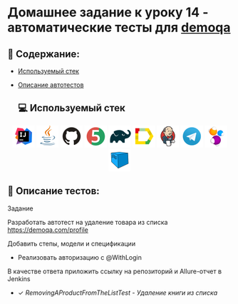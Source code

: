 # Домашнее задание к уроку 14 - автоматические тесты для [demoqa](https://demoqa.com/profile)
## :scroll: Содержание:

- [Используемый стек](#computer-используемый-стек)
- [Описание автотестов](#pushpin-описание-тестов)

  ##  :computer: Используемый стек

<p align="center">
<a href="https://www.jetbrains.com/idea/"><img src="logo/Intelij_IDEA.svg" width="50" height="50"  alt="IDEA"/></a>
<a href="https://www.java.com/"><img src="logo/Java.svg" width="50" height="50"  alt="JAVA"/></a>
<a href="https://github.com/"><img src="logo/GitHub.svg" width="50" height="50"  alt="GITHUB"/></a>
<a href="https://junit.org/junit5/"><img src="logo/JUnit5.svg" width="50" height="50"  alt="JUnit5"/></a>
<a href="https://gradle.org/"><img src="logo/Gradle.svg" width="50" height="50"  alt="Gradle"/></a>
<a href="https://allurereport.org/"><img src="logo/Allure_Report.svg" width="50" height="50"  alt="Allure Report"/></a>
<a href="https://www.jenkins.io/"><img src="logo/Jenkins.svg" width="50" height="50"  alt="Jenkins"/></a>
<a href="https://web.telegram.org/"><img src="logo/Telegram.svg" width="50" height="50"  alt="Telegram"/></a>
<a href="https://ru.selenide.org/"><img src="logo/Selenide.svg" width="50" height="50"  alt="Selenide"/></a>
<a href="https://ru.selenide.org/"><img src="logo/Selenoid.svg" width="50" height="50"  alt="Selenoid"/></a>
</p>

## :pushpin: Описание тестов:
Задание

Разработать автотест на удаление товара из списка https://demoqa.com/profile

Добавить степы, модели и спецификации

* Реализовать авторизацию с @WithLogin

В качестве ответа приложить ссылку на репозиторий и Allure-отчет в Jenkins

- ✓ *RemovingAProductFromTheListTest - Удаление книги из списка*

